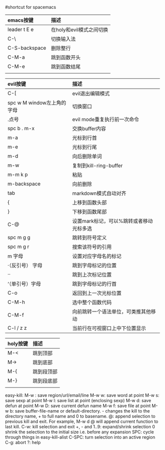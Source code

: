 #shortcut for spacemacs

| emacs按键     | 描述                     |
|:--------------|:-------------------------|
| leader t E e  | 在holy和evil模式之间切换 |
| C-\           | 切换输入法               |
| C-S-backspace | 删除整行                 |
| C-M-a         | 跳到函数开头             |
| C-M-e         | 跳到函数结尾             |
|               |                    |

| evil按键                   | 描述                                    |
|:---------------------------|:----------------------------------------|
| C-[                        | evil退出编辑模式                        |
| spc w M window左上角的字母 | 切换窗口                                |
| .点号                      | evil mode重复执行前一次命令             |
| spc b . m-x                | 交换buffer内容                          |
| m-a                        | 光标到行首                              |
| m-e                        | 光标到行尾                              |
| m-d                        | 向后删除单词                            |
| m-w                        | 复制到kill-ring-buffer                  |
| m-m k p                    | 粘贴                                    |
| m-backspace                | 向前删除                                |
| tab                        | markdown模式自动对齐                    |
| {                          | 上移到函数头部                          |
| }                          | 下移到函数尾部                          |
| C-@                        | 设置mark标记，可以%跳转或者移动光标多选 |
| spc m g g                  | 跳转到符号定义                          |
| spc m g r                  | 搜索该符号的引用                        |
| m 字母                     | 设置对应字母名的标记                    |
| ·（反引号） 字母           | 跳到字母标记的位置                      |
| ··                         | 跳到上次标记位置                        |
| ‘（单引号）字母           | 跳到字母标记的行首                      |
| C-o                        | 返回到上一次光标位置                    |
| C-M-h                      | 选中整个函数代码                        |
| C-M-f                      | 向前跳转一个语法单位，可类推其他移动    |
| C-l / z z                  | 当前行在可视窗口上中下位置显示          |

| holy按键      | 描述       |
|:--------------|:-----------|
| M-<           | 跳到顶部   |
| M->           | 跳到底部   |
| M-{           | 跳到段顶部 |
| M-}           | 跳到段底部 |
|               |       |

easy-kill:
    M-w  : save region/url/email/line
    M-w w: save word at point
    M-w s: save sexp at point
    M-w l: save list at point (enclosing sexp)
    M-w d: save defun at point
    M-w D: save current defun name
    M-w f: save file at point
    M-w b: save buffer-file-name or default-directory. - changes the kill to the directory name, + to full name and 0 to basename.
    @: append selection to previous kill and exit. For example, M-w d @ will append current function to last kill.
    C-w: kill selection and exit
    +, - and 1..9: expand/shrink selection
    0 shrink the selection to the initial size i.e. before any expansion
    SPC: cycle through things in easy-kill-alist
    C-SPC: turn selection into an active region
    C-g: abort
    ?: help

